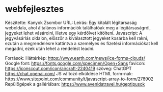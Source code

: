 # webfejlesztes

Készítette: Kanyok Zsombor
URL:
Leírás: Egy kitalált légitársaság weboldala, ahol általános információk találhatóak meg a légitársaságról, jegyeket lehet vásárolni, illetve egy kérdőívet kitölteni.
Javascript: A jegyvásárlás oldalon, előszőr a kiválasztott jegyeket kosárba kell rakni, ezután a megrendelésre kattintva a személyes és fizetési információkat kell megadni, ezek után lehet a rendelést leadni.

Források:
Háttérkép: https://www.earth.com/news/ice-forms-clouds/
Google font: https://fonts.google.com/specimen/Open+Sans
favicon: https://iconscout.com/icon/aircraft-2240419
szöveg: ChatGPT https://chat.openai.com/
JS változó elküldése HTML form-nak: https://www.sitepoint.com/community/t/javascript-array-to-form/278902
Repülőgépek a gallériában: https://www.avenidatravel.hu/geptipusok
